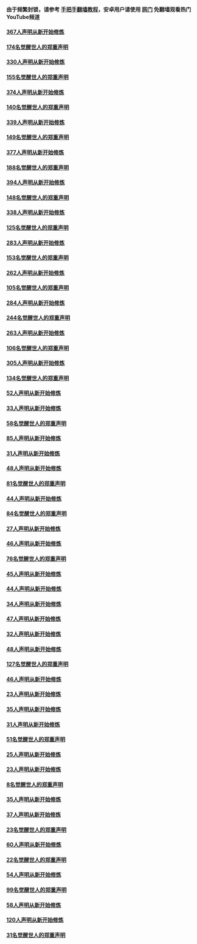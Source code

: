 #### 由于频繁封锁，请参考 [手把手翻墙教程](https://github.com/gfw-breaker/guides/wiki/)，安卓用户请使用 [网门](https://github.com/gfw-breaker/nogfw/blob/master/dl.md?t=06031900) 免翻墙观看热门YouTube频道 

#### [367人声明从新开始修炼](../pages/91/426421.md?t=06031900) 

#### [174名觉醒世人的郑重声明](../pages/91/426420.md?t=06031900) 

#### [330人声明从新开始修炼](../pages/91/426139.md?t=06031900) 

#### [155名觉醒世人的郑重声明](../pages/91/426138.md?t=06031900) 

#### [374人声明从新开始修炼](../pages/91/425811.md?t=06031900) 

#### [140名觉醒世人的郑重声明](../pages/91/425810.md?t=06031900) 

#### [339人声明从新开始修炼](../pages/91/425690.md?t=06031900) 

#### [149名觉醒世人的郑重声明](../pages/91/425689.md?t=06031900) 

#### [377人声明从新开始修炼](../pages/91/424867.md?t=06031900) 

#### [188名觉醒世人的郑重声明](../pages/91/424866.md?t=06031900) 

#### [394人声明从新开始修炼](../pages/91/423914.md?t=06031900) 

#### [148名觉醒世人的郑重声明](../pages/91/423913.md?t=06031900) 

#### [338人声明从新开始修炼](../pages/91/423540.md?t=06031900) 

#### [125名觉醒世人的郑重声明](../pages/91/423539.md?t=06031900) 

#### [283人声明从新开始修炼](../pages/91/423296.md?t=06031900) 

#### [153名觉醒世人的郑重声明](../pages/91/423295.md?t=06031900) 

#### [262人声明从新开始修炼](../pages/91/423004.md?t=06031900) 

#### [105名觉醒世人的郑重声明](../pages/91/423003.md?t=06031900) 

#### [284人声明从新开始修炼](../pages/91/422707.md?t=06031900) 

#### [244名觉醒世人的郑重声明](../pages/91/422706.md?t=06031900) 

#### [263人声明从新开始修炼](../pages/91/422553.md?t=06031900) 

#### [106名觉醒世人的郑重声明](../pages/91/422552.md?t=06031900) 

#### [305人声明从新开始修炼](../pages/91/422153.md?t=06031900) 

#### [134名觉醒世人的郑重声明](../pages/91/422152.md?t=06031900) 

#### [52人声明从新开始修炼](../pages/91/421846.md?t=06031900) 

#### [33人声明从新开始修炼](../pages/91/421804.md?t=06031900) 

#### [58名觉醒世人的郑重声明](../pages/91/421845.md?t=06031900) 

#### [85人声明从新开始修炼](../pages/91/421769.md?t=06031900) 

#### [31人声明从新开始修炼](../pages/91/421763.md?t=06031900) 

#### [48人声明从新开始修炼](../pages/91/421605.md?t=06031900) 

#### [81名觉醒世人的郑重声明](../pages/91/421656.md?t=06031900) 

#### [44人声明从新开始修炼](../pages/91/421544.md?t=06031900) 

#### [84名觉醒世人的郑重声明](../pages/91/421543.md?t=06031900) 

#### [27人声明从新开始修炼](../pages/91/421465.md?t=06031900) 

#### [46人声明从新开始修炼](../pages/91/421454.md?t=06031900) 

#### [76名觉醒世人的郑重声明](../pages/91/421453.md?t=06031900) 

#### [45人声明从新开始修炼](../pages/91/421452.md?t=06031900) 

#### [44人声明从新开始修炼](../pages/91/421422.md?t=06031900) 

#### [34人声明从新开始修炼](../pages/91/421322.md?t=06031900) 

#### [47人声明从新开始修炼](../pages/91/421264.md?t=06031900) 

#### [32人声明从新开始修炼](../pages/91/421225.md?t=06031900) 

#### [48人声明从新开始修炼](../pages/91/421202.md?t=06031900) 

#### [127名觉醒世人的郑重声明](../pages/91/421224.md?t=06031900) 

#### [46人声明从新开始修炼](../pages/91/421203.md?t=06031900) 

#### [23人声明从新开始修炼](../pages/91/421138.md?t=06031900) 

#### [35人声明从新开始修炼](../pages/91/421122.md?t=06031900) 

#### [31人声明从新开始修炼](../pages/91/421081.md?t=06031900) 

#### [51名觉醒世人的郑重声明](../pages/91/421080.md?t=06031900) 

#### [25人声明从新开始修炼](../pages/91/421020.md?t=06031900) 

#### [23人声明从新开始修炼](../pages/91/420884.md?t=06031900) 

#### [8名觉醒世人的郑重声明](../pages/91/420883.md?t=06031900) 

#### [35人声明从新开始修炼](../pages/91/420809.md?t=06031900) 

#### [37人声明从新开始修炼](../pages/91/420766.md?t=06031900) 

#### [23名觉醒世人的郑重声明](../pages/91/420765.md?t=06031900) 

#### [60人声明从新开始修炼](../pages/91/420727.md?t=06031900) 

#### [22名觉醒世人的郑重声明](../pages/91/420726.md?t=06031900) 

#### [54人声明从新开始修炼](../pages/91/420529.md?t=06031900) 

#### [99名觉醒世人的郑重声明](../pages/91/420528.md?t=06031900) 

#### [58人声明从新开始修炼](../pages/91/420198.md?t=06031900) 

#### [120人声明从新开始修炼](../pages/91/420141.md?t=06031900) 

#### [31名觉醒世人的郑重声明](../pages/91/420197.md?t=06031900) 

